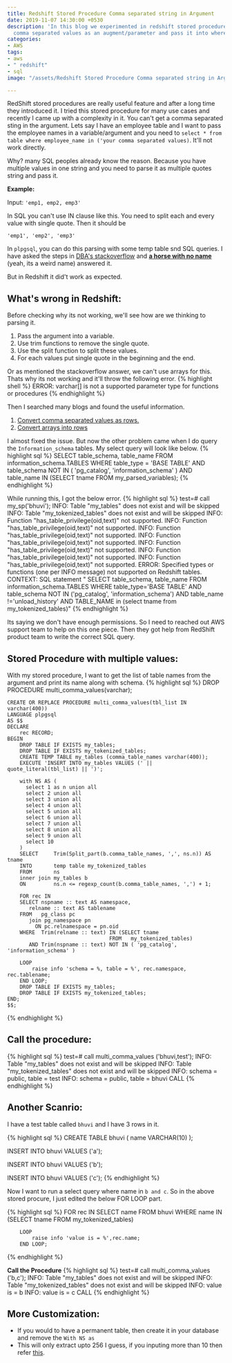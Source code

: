 ```yaml
---
title: Redshift Stored Procedure Comma separated string in Argument
date: 2019-11-07 14:30:00 +0530
description: 'In this blog we experimented in redshift stored procedure to use multiple
  comma separated values as an augment/parameter and pass it into where clause. '
categories:
- AWS
tags:
- aws
- " redshift"
- sql
image: "/assets/Redshift Stored Procedure Comma separated string in Argument.jpg"

---
```

RedShift stored procedures are really useful feature and after a long time they introduced it. I tried this stored procedure for many use cases and recently I came up with a complexity in it. You can't get a comma separated sting in the argument. Lets say I have an employee table and I want to pass the employee names in a variable/argument and you need to `select * from table where employee_name in ('your comma separated values)`. It'll not work directly.

Why? many SQL peoples already know the reason. Because you have multiple values in one string and you need to parse it as multiple quotes string and pass it.

**Example:**

Input: `'emp1, emp2, emp3'`

In SQL you can't use IN clause like this. You need to split each and every value with single quote. Then it should be

`'emp1', 'emp2', 'emp3'`

In `plpgsql`, you can do this parsing with some temp table snd SQL queries. I have asked the steps in [DBA's stackoverflow](https://dba.stackexchange.com/questions/250323/plpgsql-stored-procedure-comma-separated-values-in-parameters) and [**a horse with no name**](https://dba.stackexchange.com/questions/250323/plpgsql-stored-procedure-comma-separated-values-in-parameters) (yeah, its a weird name) answered it. 

But in Redshift it did't work as expected. 

## What's wrong in Redshift:

 Before checking why its not working, we'll see how are we thinking to parsing it. 

1. Pass the argument into a variable.
2. Use trim functions to remove the single quote. 
3. Use the split function to split these values.
4. For each values put single quote in the beginning and the end.

Or as mentioned the stackoverflow answer, we can't use arrays for this. Thats why its not working and it'll throw the following error.
{% highlight shell %}
    ERROR: varchar[] is not a supported parameter type for functions or procedures
{% endhighlight %}

Then I searched many blogs and found the useful information. 

1. [Convert comma separated values as rows.](https://stackoverflow.com/questions/25112389/redshift-convert-comma-delimited-values-into-rows)
2. [Convert arrays into rows](https://www.holistics.io/blog/splitting-array-string-into-rows-in-amazon-redshift-or-mysql/)

I almost fixed the issue. But now the other problem came when I do query the `Information_schema` tables. My select query will look like below.
{% highlight sql %}
    SELECT table_schema, 
           table_name 
    FROM   information_schema.TABLES 
    WHERE  table_type = 'BASE TABLE' 
           AND table_schema NOT IN ( 'pg_catalog', 'information_schema' ) 
           AND table_name IN (SELECT tname 
                              FROM   my_parsed_variables);
{% endhighlight %}

While running this, I got the below error. 
{% highlight sql %}
    test=# call my_sp('bhuvi');
    INFO:  Table "my_tables" does not exist and will be skipped
    INFO:  Table "my_tokenized_tables" does not exist and will be skipped
    INFO:  Function "has_table_privilege(oid,text)" not supported.
    INFO:  Function "has_table_privilege(oid,text)" not supported.
    INFO:  Function "has_table_privilege(oid,text)" not supported.
    INFO:  Function "has_table_privilege(oid,text)" not supported.
    INFO:  Function "has_table_privilege(oid,text)" not supported.
    INFO:  Function "has_table_privilege(oid,text)" not supported.
    INFO:  Function "has_table_privilege(oid,text)" not supported.
    ERROR:  Specified types or functions (one per INFO message) not supported on Redshift tables.
    CONTEXT:  SQL statement " SELECT table_schema, table_name FROM information_schema.TABLES WHERE table_type='BASE TABLE' AND table_schema NOT IN ('pg_catalog', 'information_schema') AND table_name !='unload_history' AND TABLE_NAME in (select tname from my_tokenized_tables)"
{% endhighlight %}

Its saying we don't have enough permissions. So I need to reached out AWS support team to help on this one piece. Then they got help from RedShift product team to write the correct SQL query. 

## Stored Procedure with multiple values:

With my stored procedure, I want to get the list of table names from the argument and print its name along with schema. 
{% highlight sql %}
    DROP PROCEDURE multi_comma_values(varchar);
    
    CREATE OR REPLACE PROCEDURE multi_comma_values(tbl_list IN varchar(400))
    LANGUAGE plpgsql
    AS $$
    DECLARE
        rec RECORD;
    BEGIN
        DROP TABLE IF EXISTS my_tables;
        DROP TABLE IF EXISTS my_tokenized_tables;
        CREATE TEMP TABLE my_tables (comma_table_names varchar(400));
        EXECUTE 'INSERT INTO my_tables VALUES (' || quote_literal(tbl_list) || ')';
    
        with NS AS (
          select 1 as n union all
          select 2 union all
          select 3 union all
          select 4 union all
          select 5 union all
          select 6 union all
          select 7 union all
          select 8 union all
          select 9 union all
          select 10
        )
        SELECT     Trim(Split_part(b.comma_table_names, ',', ns.n)) AS tname 
        INTO       temp table my_tokenized_tables 
        FROM       ns 
        inner join my_tables b 
        ON         ns.n <= regexp_count(b.comma_table_names, ',') + 1;
    
        FOR rec IN 
        SELECT nspname :: text AS namespace, 
           relname :: text AS tablename 
        FROM   pg_class pc 
           join pg_namespace pn 
             ON pc.relnamespace = pn.oid 
        WHERE  Trim(relname :: text) IN (SELECT tname 
                                     FROM   my_tokenized_tables) 
           AND Trim(nspname :: text) NOT IN ( 'pg_catalog', 'information_schema' ) 
        
        LOOP
            raise info 'schema = %, table = %', rec.namespace, rec.tablename;
        END LOOP;
        DROP TABLE IF EXISTS my_tables;
        DROP TABLE IF EXISTS my_tokenized_tables;
    END;
    $$;
{% endhighlight %}

## Call the procedure:
{% highlight sql %}
    test=# call multi_comma_values ('bhuvi,test');
    INFO:  Table "my_tables" does not exist and will be skipped
    INFO:  Table "my_tokenized_tables" does not exist and will be skipped
    INFO:  schema = public, table = test
    INFO:  schema = public, table = bhuvi
    CALL
{% endhighlight %}

## Another Scanrio:
I have a test table called `bhuvi` and I have 3 rows in it.

{% highlight sql %}
CREATE TABLE bhuvi 
  ( 
     name VARCHAR(10) 
  ); 

INSERT INTO bhuvi 
VALUES      ('a'); 

INSERT INTO bhuvi 
VALUES      ('b'); 

INSERT INTO bhuvi 
VALUES      ('c'); 
{% endhighlight %}

Now I want to run a select query where name in `b and c`. So in the above stored procure, I just edited the below FOR LOOP part.

{% highlight sql %}
FOR rec IN 
         SELECT name
        FROM   bhuvi
        WHERE  name IN (SELECT tname 
                                     FROM   my_tokenized_tables) 
        
        LOOP
            raise info 'value is = %',rec.name;
        END LOOP;
{% endhighlight %}

**Call the Procedure**
{% highlight sql %}
test=# call multi_comma_values ('b,c');
INFO:  Table "my_tables" does not exist and will be skipped
INFO:  Table "my_tokenized_tables" does not exist and will be skipped
INFO:  value is = b
INFO:  value is = c
CALL
{% endhighlight %}


## More Customization: 

* If you would to have a permanent table, then create it in your database and remove the `With NS as`
* This will only extract upto 256 I guess, if you inputing more than 10 then refer [this](https://www.holistics.io/blog/splitting-array-string-into-rows-in-amazon-redshift-or-mysql/).